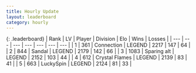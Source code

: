 ```yaml
---
title: Hourly Update
layout: leaderboard
category: hourly
---
```


{: .leaderboard}
| Rank | LV | Player | Division | Elo | Wins | Losses |
| --- | --- | --- | --- | --- | --- | --- |
| <span data-change="0">1</span> | 361 | <span title="ID: 539711">Connection</span> | LEGEND | <span data-change="0">2217</span> | <span data-change="0">147</span> | <span data-change="0">64</span> |
| <span data-change="0">2</span> | 844 | <span title="ID: 315148">Sandal</span> | LEGEND | <span data-change="0">2179</span> | <span data-change="0">142</span> | <span data-change="0">66</span> |
| <span data-change="0">3</span> | 1083 | <span title="ID: 203132">Sparing alt</span> | LEGEND | <span data-change="-8">2152</span> | <span data-change="1">103</span> | <span data-change="1">44</span> |
| <span data-change="0">4</span> | 612 | <span title="ID: 163201">Crystal Flames</span> | LEGEND | <span data-change="11">2139</span> | <span data-change="2">83</span> | <span data-change="0">41</span> |
| <span data-change="0">5</span> | 663 | <span title="ID: 498412">LuckySpin</span> | LEGEND | <span data-change="0">2124</span> | <span data-change="0">81</span> | <span data-change="0">33</span> |